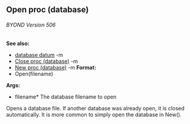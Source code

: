 ## Open proc (database) 
###### BYOND Version 506
**See also:**
*   [database datum](/ref/database.md) -m
*   [Close proc (database)](/ref/database/proc/Close.md) -m
*   [New proc (database)](/ref/database/proc/New.md) -m<!-- -->
**Format:**
*   Open(filename)
<!-- -->
**Args:**
*   filename* The database filename to open


Opens a database file. If another database was already open, it
is closed automatically. It is more common to simply open the database
in New().